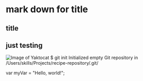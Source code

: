 # mark down for title
##  title
## just testing 
![Image of Yaktocat](https://octodex.github.com/images/yaktocat.png)
  $ git init
Initialized empty Git repository in /Users/skills/Projects/recipe-repository/.git/

var myVar = "Hello, world!";
